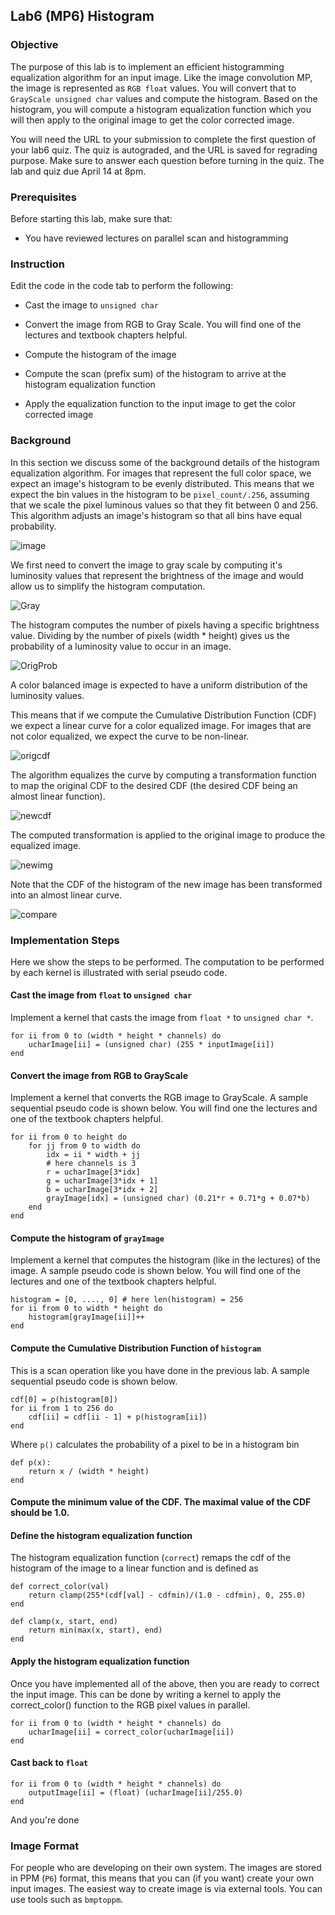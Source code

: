 ## Lab6 (MP6) Histogram

### Objective

The purpose of this lab is to implement an efficient histogramming equalization
algorithm for an input image. Like the image convolution MP, the image is represented as `RGB float` values.
You will convert that to `GrayScale unsigned char` values and compute the histogram.
Based on the histogram, you will compute a histogram equalization function which you will
	then apply to the original image to get the color corrected image.

You will need the URL to your submission to complete the first question of your lab6 quiz. The quiz is autograded, and the URL is saved for regrading purpose. Make sure to answer each question before turning in the quiz. The lab and quiz due April 14 at 8pm.

### Prerequisites

Before starting this lab, make sure that:

* You have reviewed lectures on parallel scan and histogramming

### Instruction

Edit the code in the code tab to perform the following:

* Cast the image to `unsigned char`

* Convert the image from RGB to Gray Scale. You will find one of the lectures and textbook chapters helpful.

* Compute the histogram of the image

* Compute the scan (prefix sum) of the histogram to arrive at the histogram equalization function

* Apply the equalization function to the input image to get the color corrected image

### Background

In this section we discuss some of the background details of the histogram equalization algorithm.
For images that represent the full color space, we expect an image's histogram to be evenly distributed.
This means that we expect the bin values in the histogram to be `pixel_count/.256`, assuming that we scale
the pixel luminous values so that they fit between 0 and 256. This algorithm adjusts an image's histogram
so that all bins have equal probability.

![image](imgs/image.png "thumbnail")

We first need to convert the image to gray scale by computing it's luminosity values that represent the brightness of
the image and would allow us to simplify the histogram computation.

![Gray](imgs/gray.png "thumbnail")

The histogram computes the number of pixels having a specific brightness value.
Dividing by the number of pixels (width * height) gives us the probability of a luminosity value to occur in an image.

![OrigProb](imgs/orig_prob.png "thumbnail")


A color balanced image is expected to have a uniform distribution of the luminosity values.

This means that if we compute the Cumulative Distribution Function (CDF) we expect a linear curve for a color equalized image.
For images that are not color equalized, we expect the curve to be non-linear.

![origcdf](imgs/orig_cdf.png "thumbnail")

The algorithm equalizes the curve by computing a transformation function to map the original CDF to the desired CDF (the desired CDF being an almost linear function).

![newcdf](imgs/new_cdf.png "thumbnail")

The computed transformation is applied to the original image to produce the equalized image.

![newimg](imgs/new_img.png "thumbnail")


Note that the CDF of the histogram of the new image has been transformed into an almost
	linear curve.

![compare](imgs/compare.png "thumbnail")

### Implementation Steps

Here we show the steps to be performed.
The computation to be performed by each kernel is illustrated with serial pseudo code.

#### Cast the image from `float` to `unsigned char`

Implement a kernel that casts the image from `float *` to `unsigned char *`.

	for ii from 0 to (width * height * channels) do
		ucharImage[ii] = (unsigned char) (255 * inputImage[ii])
	end

#### Convert the image from RGB to GrayScale

Implement a kernel that converts the RGB image to GrayScale. A sample sequential pseudo code is shown below.
You will find one the lectures and one of the textbook chapters helpful.

	for ii from 0 to height do
		for jj from 0 to width do
			idx = ii * width + jj
			# here channels is 3
			r = ucharImage[3*idx]
			g = ucharImage[3*idx + 1]
			b = ucharImage[3*idx + 2]
			grayImage[idx] = (unsigned char) (0.21*r + 0.71*g + 0.07*b)
		end
	end

#### Compute the histogram of `grayImage`

Implement a kernel that computes the histogram (like in the lectures) of the image. A sample pseudo code is
shown below. You will find one of the lectures and one of the textbook chapters helpful.

	histogram = [0, ...., 0] # here len(histogram) = 256
	for ii from 0 to width * height do
		histogram[grayImage[ii]]++
	end


#### Compute the Cumulative Distribution Function of `histogram`

This is a scan operation like you have done in the previous lab. A sample sequential pseudo code is shown below.

	cdf[0] = p(histogram[0])
	for ii from 1 to 256 do
		cdf[ii] = cdf[ii - 1] + p(histogram[ii])
	end

Where `p()` calculates the probability of a pixel to be in a histogram bin

	def p(x):
		return x / (width * height)
	end

#### Compute the minimum value of the CDF. The maximal value of the CDF should be 1.0.
#### Define the histogram equalization function

The histogram equalization function (`correct`) remaps the cdf of the histogram of the image to a linear function
and is defined as

	def correct_color(val)
		return clamp(255*(cdf[val] - cdfmin)/(1.0 - cdfmin), 0, 255.0)
	end

	def clamp(x, start, end)
    	return min(max(x, start), end)
	end

#### Apply the histogram equalization function

Once you have implemented all of the above, then you are ready to correct the input image. This can be done by
writing a kernel to apply the correct_color() function to the RGB pixel values in parallel.

	for ii from 0 to (width * height * channels) do
		ucharImage[ii] = correct_color(ucharImage[ii])
	end

#### Cast back to `float`

	for ii from 0 to (width * height * channels) do
		outputImage[ii] = (float) (ucharImage[ii]/255.0)
	end

And you're done

### Image Format

For people who are developing on their own system.
The images are stored in PPM (`P6`) format, this means that you can (if you want) create your own input images.
The easiest way to create image is via external tools. You can use tools such as `bmptoppm`.
